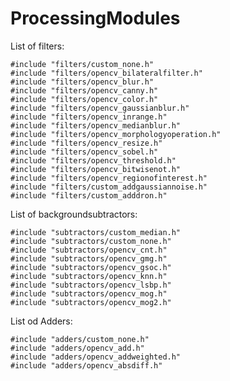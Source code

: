 # ProcessingModules


List of filters:

    #include "filters/custom_none.h"
    #include "filters/opencv_bilateralfilter.h"
    #include "filters/opencv_blur.h"
    #include "filters/opencv_canny.h"
    #include "filters/opencv_color.h"
    #include "filters/opencv_gaussianblur.h"
    #include "filters/opencv_inrange.h"
    #include "filters/opencv_medianblur.h"
    #include "filters/opencv_morphologyoperation.h"
    #include "filters/opencv_resize.h"
    #include "filters/opencv_sobel.h"
    #include "filters/opencv_threshold.h"
    #include "filters/opencv_bitwisenot.h"
    #include "filters/opencv_regionofinterest.h"
    #include "filters/custom_addgaussiannoise.h"
    #include "filters/custom_adddron.h"

List of backgroundsubtractors:

    #include "subtractors/custom_median.h"
    #include "subtractors/custom_none.h"
    #include "subtractors/opencv_cnt.h"
    #include "subtractors/opencv_gmg.h"
    #include "subtractors/opencv_gsoc.h"
    #include "subtractors/opencv_knn.h"
    #include "subtractors/opencv_lsbp.h"
    #include "subtractors/opencv_mog.h"
    #include "subtractors/opencv_mog2.h"

List od Adders:

    #include "adders/custom_none.h"
    #include "adders/opencv_add.h"
    #include "adders/opencv_addweighted.h"
    #include "adders/opencv_absdiff.h"
